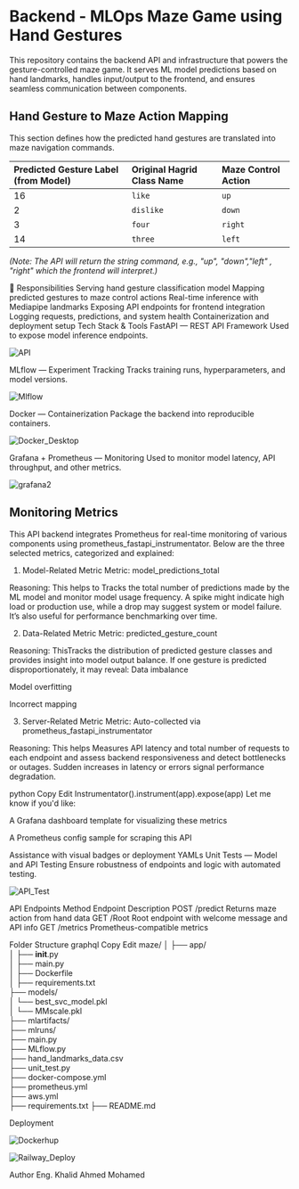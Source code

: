 # Backend - MLOps Maze Game using Hand Gestures

This repository contains the backend API and infrastructure that powers the gesture-controlled maze game. It serves ML model predictions based on hand landmarks, handles input/output to the frontend, and ensures seamless communication between components.

## Hand Gesture to Maze Action Mapping

This section defines how the predicted hand gestures are translated into maze navigation commands.

| Predicted Gesture Label (from Model) | Original Hagrid Class Name | Maze Control Action |
| :----------------------------------- | :------------------------- | :------------------ |
| 16                                   | `like`                     | `up`                |
| 2                                    | `dislike`                  | `down`              |
| 3                                    | `four`                     | `right`             |
| 14                                   | `three`                    | `left`              |

*(Note: The API will return the string command, e.g., "up", "down","left" , "right" which the frontend will interpret.)*



📌 Responsibilities
Serving hand gesture classification model
Mapping predicted gestures to maze control actions
Real-time inference with Mediapipe landmarks
Exposing API endpoints for frontend integration
Logging requests, predictions, and system health
Containerization and deployment setup
Tech Stack & Tools
FastAPI — REST API Framework
Used to expose model inference endpoints.


![API](https://github.com/user-attachments/assets/d86c49e6-6916-485d-9d4d-9576d66c2860)



MLflow — Experiment Tracking
Tracks training runs, hyperparameters, and model versions.

![Mlflow](https://github.com/user-attachments/assets/0f73954f-9f4f-44b5-90a7-3e3f1ff95480)




Docker — Containerization
Package the backend into reproducible containers.


![Docker_Desktop](https://github.com/user-attachments/assets/06084005-5ece-4039-b119-42119f820ce6)




Grafana + Prometheus — Monitoring
Used to monitor model latency, API throughput, and other metrics.


![grafana2](https://github.com/user-attachments/assets/1ed100e1-8867-4ed2-ae2c-cc311e8dfcc9)



## Monitoring Metrics
This API backend integrates Prometheus for real-time monitoring of various components using prometheus_fastapi_instrumentator. Below are the three selected metrics, categorized and explained:

1. Model-Related Metric
Metric: model_predictions_total

Reasoning:
This helps to Tracks the total number of predictions made by the ML model and monitor model usage frequency. A spike might indicate high load or production use, while a drop may suggest system or model failure. It’s also useful for performance benchmarking over time.



2. Data-Related Metric
Metric: predicted_gesture_count


Reasoning:
ThisTracks the distribution of predicted gesture classes and provides insight into model output balance. If one gesture is predicted disproportionately, it may reveal:
Data imbalance

Model overfitting

Incorrect mapping




3. Server-Related Metric
Metric: Auto-collected via prometheus_fastapi_instrumentator


Reasoning:
This helps Measures API latency and total number of requests to each endpoint and assess backend responsiveness and detect bottlenecks or outages. Sudden increases in latency or errors signal performance degradation.

python
Copy
Edit
Instrumentator().instrument(app).expose(app)
Let me know if you'd like:

A Grafana dashboard template for visualizing these metrics

A Prometheus config sample for scraping this API

Assistance with visual badges or deployment YAMLs
Unit Tests — Model and API Testing
Ensure robustness of endpoints and logic with automated testing.


![API_Test](https://github.com/user-attachments/assets/b7d36399-47c7-41ad-b4f0-da463cf0884a)





API Endpoints
Method	Endpoint	Description
POST	/predict	Returns maze action from hand data
GET	/Root	Root endpoint with welcome message and API info
GET	/metrics	Prometheus-compatible metrics



Folder Structure
graphql
Copy
Edit
maze/
│
├── app/                                
│   ├── __init__.py               
│   ├── main.py                         
│   ├── Dockerfile                     
│   ├── requirements.txt               
├── models/                            
│   └── best_svc_model.pkl              
│   └── MMscale.pkl                     
├── mlartifacts/                        
├── mlruns/                             
├── main.py                             
├── MLflow.py                         
├── hand_landmarks_data.csv             
├── unit_test.py                      
├── docker-compose.yml                  
├── prometheus.yml                      
├── aws.yml                            
├── requirements.txt 
├── README.md                          


Deployment



![Dockerhup](https://github.com/user-attachments/assets/5bac244a-d564-4c77-8f7a-64144ebaa045)

![Railway_Deploy](https://github.com/user-attachments/assets/d9f74f34-5f56-4b0f-934a-dd36fad8267b)






Author
Eng. Khalid Ahmed Mohamed


